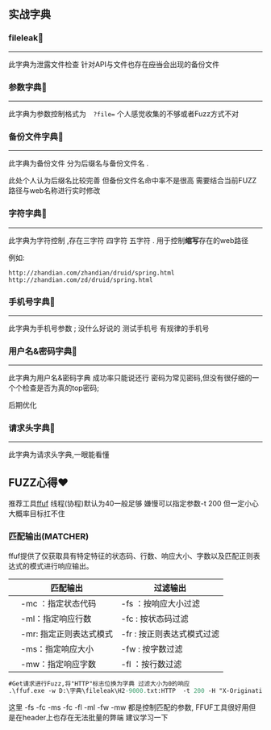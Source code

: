 ## 实战字典

### fileleak🔢

------

此字典为泄露文件检查 针对API与文件也存在~~应当~~会出现的备份文件

### 参数字典🔢

-----

此字典为参数控制格式为`  ?file=` 个人感觉收集的不够或者Fuzz方式不对

### 备份文件字典🔢

-----

此字典为备份文件 分为后缀名与备份文件名 .

此处个人认为后缀名比较完善 但备份文件名命中率不是很高 需要结合当前FUZZ路径与web名称进行实时修改

### 字符字典🔢

-----

此字典为字符控制 ,存在三字符 四字符 五字符 . 用于控制**缩写**存在的web路径 

例如:

```
http://zhandian.com/zhandian/druid/spring.html
http://zhandian.com/zd/druid/spring.html
```
### 手机号字典🔢

-----

此字典为手机号参数 ; 没什么好说的 测试手机号 有规律的手机号

### 用户名&密码字典🔢

-----

此字典为用户名&密码字典 成功率只能说还行 密码为常见密码,但没有很仔细的一个个检查是否为真的top密码;

后期优化


### 请求头字典🔢

-----

此字典为请求头字典,一眼能看懂

## FUZZ心得❤️

推荐工具[ffuf](https://github.com/ffuf/ffuf)  线程(协程)默认为40一般足够  嫌慢可以指定参数-t 200 但一定小心 大概率目标扛不住

### 匹配输出(MATCHER)

ffuf提供了仅获取具有特定特征的状态码、行数、响应大小、字数以及匹配正则表达式的模式进行响应输出。

|      | 匹配输出                | 过滤输出                   |
| ---- | ----------------------- | -------------------------- |
|      | -mc ：指定状态代码      | -fs ：按响应大小过滤       |
|      | -ml：指定响应行数       | -fc : 按状态码过滤         |
|      | -mr: 指定正则表达式模式 | -fr : 按正则表达式模式过滤 |
|      | -ms：指定响应大小       | -fw : 按字数过滤           |
|      | -mw：指定响应字数       | -fl ：按行数过滤           |

```ps
#Get请求进行Fuzz,将"HTTP"标志位换为字典 过滤大小为0的响应
.\ffuf.exe -w D:\字典\fileleak\H2-9000.txt:HTTP  -t 200 -H "X-Originating-Ip: 127.0.0.1" -H "X-Remote-Ip: 127.0.0.1" -H "X-Forwarded-For: 127.0.0.1" -H "X-Remote-Addr: 127.0.0.1" -H "Cf-Connecting-Ip: 127.0.0.1" -e .txt,.pub,.bak,.zip,.rar -u http://zhandian.com/HTTP -fs 0
```

这里 -fs -fc -ms -fc -fl -ml -fw -mw 都是控制匹配的参数, FFUF工具很好用但是在header上也存在无法批量的弊端 建议学习一下



